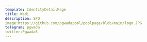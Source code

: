 ```yaml
---
template: IdentityDetailPage
title: Wadi
description: SPO
image:https://github.com/pgwadapool/poolpage/blob/main/logo.JPG
telegram: pgwada
twitter:PgwadaS
---
```

